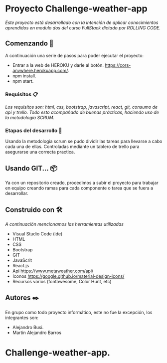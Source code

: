 
# Proyecto Challenge-weather-app

_Este proyecto está desarrollado con la intención de aplicar conocimientos aprendidos en modulo dos del curso FullStack dictado por ROLLING CODE._

## Comenzando 🚀

A continuación una serie de pasos para poder ejecutar el proyecto:
* Entrar a la web de HEROKU y darle al botón.  https://cors-anywhere.herokuapp.com/.
* npm install.
* npm start.

### Requisitos 📋

_Los requisitos son: html, css, bootstrap, javascript, react, git, consumo de api y trello. Todo esto acompañado de buenas prácticas, haciendo uso de la metodología SCRUM._



### Etapas del desarrollo 🔧

Usando la metodologia scrum se pudo dividir las tareas para llevarse a cabo cada una de ellas. Controladas mediante un tablero de trello para asegurarse una correcta practica.

## Usando GIT... 📦

Ya con un repositorio creado, procedimos a subir el proyecto para trabajar en equipo creando ramas para cada componente o tarea que se fuera a desarrollar.

## Construido con 🛠️

_A continuación mencionamos las herramientas utilizadas_

* Visual Studio Code (ide)
* HTML
* CSS
* Bootstrap
* GIT
* JavaScrit
* React.js
* Api https://www.metaweather.com/api/
* Iconos https://google.github.io/material-design-icons/
* Recursos varios (fontawesome, Color Hunt, etc)

## Autores ✒️

En grupo como todo proyecto informático, este no fue la excepción, los integrantes son: 

- Alejandro Busi.
- Martin Alejandro Barros


# Challenge-weather-app.

